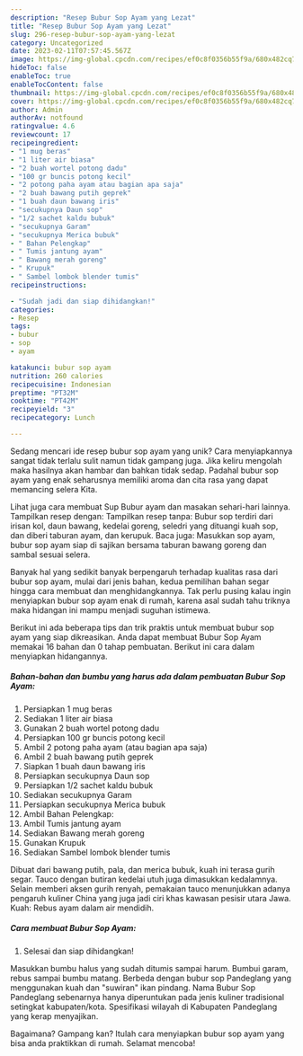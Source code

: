 ```yaml
---
description: "Resep Bubur Sop Ayam yang Lezat"
title: "Resep Bubur Sop Ayam yang Lezat"
slug: 296-resep-bubur-sop-ayam-yang-lezat
category: Uncategorized
date: 2023-02-11T07:57:45.567Z
image: https://img-global.cpcdn.com/recipes/ef0c8f0356b55f9a/680x482cq70/bubur-sop-ayam-foto-resep-utama.jpg
hideToc: false
enableToc: true
enableTocContent: false
thumbnail: https://img-global.cpcdn.com/recipes/ef0c8f0356b55f9a/680x482cq70/bubur-sop-ayam-foto-resep-utama.jpg
cover: https://img-global.cpcdn.com/recipes/ef0c8f0356b55f9a/680x482cq70/bubur-sop-ayam-foto-resep-utama.jpg
author: Admin
authorAv: notfound
ratingvalue: 4.6
reviewcount: 17
recipeingredient:
- "1 mug beras"
- "1 liter air biasa"
- "2 buah wortel potong dadu"
- "100 gr buncis potong kecil"
- "2 potong paha ayam atau bagian apa saja"
- "2 buah bawang putih geprek"
- "1 buah daun bawang iris"
- "secukupnya Daun sop"
- "1/2 sachet kaldu bubuk"
- "secukupnya Garam"
- "secukupnya Merica bubuk"
- " Bahan Pelengkap"
- " Tumis jantung ayam"
- " Bawang merah goreng"
- " Krupuk"
- " Sambel lombok blender tumis"
recipeinstructions:

- "Sudah jadi dan siap dihidangkan!"
categories:
- Resep
tags:
- bubur
- sop
- ayam

katakunci: bubur sop ayam 
nutrition: 260 calories
recipecuisine: Indonesian
preptime: "PT32M"
cooktime: "PT42M"
recipeyield: "3"
recipecategory: Lunch

---
```





Sedang mencari ide resep bubur sop ayam yang unik? Cara menyiapkannya sangat tidak terlalu sulit namun tidak gampang juga. Jika keliru mengolah maka hasilnya akan hambar dan bahkan tidak sedap. Padahal bubur sop ayam yang enak seharusnya memiliki aroma dan cita rasa yang dapat memancing selera Kita.





Lihat juga cara membuat Sup Bubur ayam dan masakan sehari-hari lainnya. Tampilkan resep dengan: Tampilkan resep tanpa: Bubur sop terdiri dari irisan kol, daun bawang, kedelai goreng, seledri yang dituangi kuah sop, dan diberi taburan ayam, dan kerupuk. Baca juga: Masukkan sop ayam, bubur sop ayam siap di sajikan bersama taburan bawang goreng dan sambal sesuai selera.

Banyak hal yang sedikit banyak berpengaruh terhadap kualitas rasa dari bubur sop ayam, mulai dari jenis bahan, kedua pemilihan bahan segar hingga cara membuat dan menghidangkannya. Tak perlu pusing kalau ingin menyiapkan bubur sop ayam enak di rumah, karena asal sudah tahu triknya maka hidangan ini mampu menjadi suguhan istimewa.






Berikut ini ada beberapa tips dan trik praktis untuk membuat bubur sop ayam yang siap dikreasikan. Anda dapat membuat Bubur Sop Ayam memakai 16 bahan dan 0 tahap pembuatan. Berikut ini cara dalam menyiapkan hidangannya.

<!--inarticleads1-->

##### Bahan-bahan dan bumbu yang harus ada dalam pembuatan Bubur Sop Ayam:

1. Persiapkan 1 mug beras
1. Sediakan 1 liter air biasa
1. Gunakan 2 buah wortel potong dadu
1. Persiapkan 100 gr buncis potong kecil
1. Ambil 2 potong paha ayam (atau bagian apa saja)
1. Ambil 2 buah bawang putih geprek
1. Siapkan 1 buah daun bawang iris
1. Persiapkan secukupnya Daun sop
1. Persiapkan 1/2 sachet kaldu bubuk
1. Sediakan secukupnya Garam
1. Persiapkan secukupnya Merica bubuk
1. Ambil  Bahan Pelengkap:
1. Ambil  Tumis jantung ayam
1. Sediakan  Bawang merah goreng
1. Gunakan  Krupuk
1. Sediakan  Sambel lombok blender tumis


Dibuat dari bawang putih, pala, dan merica bubuk, kuah ini terasa gurih segar. Tauco dengan butiran kedelai utuh juga dimasukkan kedalamnya. Selain memberi aksen gurih renyah, pemakaian tauco menunjukkan adanya pengaruh kuliner China yang juga jadi ciri khas kawasan pesisir utara Jawa. Kuah: Rebus ayam dalam air mendidih. 

<!--inarticleads2-->

##### Cara membuat Bubur Sop Ayam:


1. Selesai dan siap dihidangkan!

Masukkan bumbu halus yang sudah ditumis sampai harum. Bumbui garam, rebus sampai bumbu matang. Berbeda dengan bubur sop Pandeglang yang menggunakan kuah dan &#34;suwiran&#34; ikan pindang. Nama Bubur Sop Pandeglang sebenarnya hanya diperuntukan pada jenis kuliner tradisional setingkat kabupaten/kota. Spesifikasi wilayah di Kabupaten Pandeglang yang kerap menyajikan. 

Bagaimana? Gampang kan? Itulah cara menyiapkan bubur sop ayam yang bisa anda praktikkan di rumah. Selamat mencoba!
